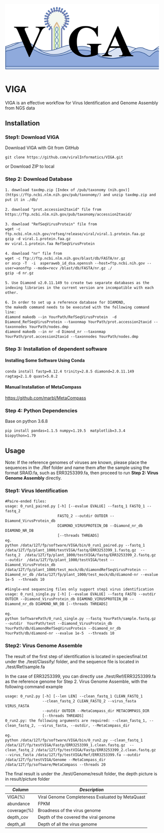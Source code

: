 ![image-20230316212835572](img/README/image-20230316212835572.png)

# VIGA

VIGA is an effective workflow for Virus Identification and Genome Assembly from NGS data

## Installation

### Step1: Download VIGA

Download VIGA with Git from GitHub

```
git clone https://github.com/viralInformatics/VIGA.git
```

or Download ZIP to local

### Step 2: Download Database

```
1. download taxdmp.zip [Index of /pub/taxonomy (nih.gov)](https://ftp.ncbi.nlm.nih.gov/pub/taxonomy/) and unzip taxdmp.zip and put it in ./db/

2. download "prot.accession2taxid" file from https://ftp.ncbi.nlm.nih.gov/pub/taxonomy/accession2taxid/

3. download "RefSeqVirusProtein" file from
wget -c ftp.ncbi.nlm.nih.gov/refseq/release/viral/viral.1.protein.faa.gz
gzip -d viral.1.protein.faa.gz
mv viral.1.protein.faa RefSeqVirusProtein

4. download "nr" file from
wget -c ftp://ftp.ncbi.nlm.nih.gov/blast/db/FASTA/nr.gz
or ascp -T  -i  asperaweb_id_dsa.openssh --host=ftp.ncbi.nih.gov --user=anonftp --mode=recv /blast/db/FASTA/nr.gz ./
gzip -d nr.gz

5. Use Diamond v2.0.11.149 to create two separate databases as the indexing libraries in the current version are incompatible with each other.

6. In order to set up a reference database for DIAMOND, the makedb command needs to be executed with the following command line:
diamond makedb --in YourPath/RefSeqVirusProtein  -d Diamond_RefSeqVirusProtein --taxonmap YourPath/prot.accession2taxid --taxonnodes YourPath/nodes.dmp
diamond makedb --in nr -d Dimond_nr --taxonmap YourPath/prot.accession2taxid --taxonnodes YourPath/nodes.dmp

```

### Step 3: Installation of dependent software

#### Installing Some Software Using Conda

```
conda install fastp=0.12.4 trinity=2.8.5 diamond=2.0.11.149 ragtag=2.1.0 quast=5.0.2
```

#### Manual Installation of MetaCompass

https://github.com/marbl/MetaCompass

### Step 4: Python Dependencies

Base on python 3.6.8

```
pip install pandas=1.1.5 numpy=1.19.5  matplotlib=3.3.4  biopython=1.79
```



## Usage

Note: If the reference genomes of viruses are known, please place the sequences in the ./Ref folder and name them after the sample using the format SRAID.fa, such as ERR3253399.fa, then proceed to run **Step 2: Virus Genome Assembly** directly.

### Step1: Virus Identification

```
#Paire-ended files:
usage: 0_run1_paired.py [-h] [--evalue EVALUE] --fastq_1 FASTQ_1 --fastq_2
                        FASTQ_2 --outdir OUTDIR --Diamond_VirusProtein_db
                        DIAMOND_VIRUSPROTEIN_DB --Diamond_nr_db DIAMOND_NR_DB
                        [--threads THREADS]
eg. 
python /data/12T/fp/software/VIGA/bin/0_run1_paired.py --fastq_1 /data/12T/fp/plant_1000/testVIGA/fastq/ERR3253399_1.fastq.gz  --fastq_2  /data/12T/fp/plant_1000/testVIGA/fastq/ERR3253399_2.fastq.gz --outdir  /data/12T/fp/plant_1000/testVIGA/test --Diamond_VirusProtein_db /data/12T/fp/plant_1000/test_mock/db/diamondRefSeqVirusProtein --Diamond_nr_db /data/12T/fp/plant_1000/test_mock/db/diamond-nr --evalue 1e-5  --threads 10 

#Single-end sequencing files only support step1 virus identification
usage: 0_run1_single.py [-h] [--evalue EVALUE] --fastq FASTQ --outdir OUTDIR --Diamond_VirusProtein_db DIAMOND_VIRUSPROTEIN_DB --Diamond_nr_db DIAMOND_NR_DB [--threads THREADS]

eg. 
python SoftwarePath/0_run1_single.py --fastq YourPath/sample.fastq.gz --outdir  YourPath/test --Diamond_VirusProtein_db YourPath/db/diamondRefSeqVirusProtein --Diamond_nr_db YourPath/db/diamond-nr --evalue 1e-5  --threads 10 
```

### Step2: Virus Genome Assemble

The result of the first step of identification is located in speciesfinal.txt under the ./test/Classify/ folder, and the sequence file is located in ./test/Ref/sample.fa

In the case of ERR3253399, you can directly use ./test/Ref/ERR3253399.fa as the reference genome for Step 2. Virus Genome Assemble, with the following command example

```
usage: 0_run2.py [-h] [--len LEN] --clean_fastq_1 CLEAN_FASTQ_1
                 --clean_fastq_2 CLEAN_FASTQ_2 --virus_fasta VIRUS_FASTA
                 --outdir OUTDIR --MetaCompass_dir METACOMPASS_DIR
                 [--threads THREADS]
0_run2.py: the following arguments are required: --clean_fastq_1, --clean_fastq_2, --virus_fasta, --outdir, --MetaCompass_dir

eg. 
python /data/12T/fp/software/VIGA/bin/0_run2.py --clean_fastq_1 /data/12T/fp/testVIGA/Fastp/ERR3253399_1.clean.fastq.gz  --clean_fastq_2 /data/12T/fp/testVIGA/Fastp/ERR3253399_2.clean.fastq.gz --virus_fasta /data/12T/fp/testVIGA/Ref/ERR3253399.fa --outdir /data/12T/fp/testVIGA/Genome --MetaCompass_dir /data/12T/fp/software/MetaCompass --threads 20
```

The final result is under the ./test/Genome/result folder, the depth picture is in result/picture folder

| *Column*    | *Description*                                    |
| ----------- | ------------------------------------------------ |
| VIGA(%)     | Viral Genome Completeness Evaluated by MetaQuast |
| abundance   | FPKM                                             |
| coverage(%) | Broadness of the virus genome                    |
| depth_cov   | Depth of the covered the viral genome            |
| depth_all   | Depth of all the virus genome                    |
